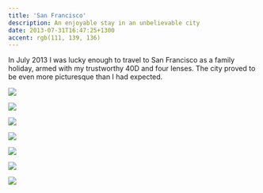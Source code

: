 ```yaml
---
title: 'San Francisco'
description: An enjoyable stay in an unbelievable city
date: 2013-07-31T16:47:25+1300
accent: rgb(111, 139, 136)
---
```


In July 2013 I was lucky enough to travel to San Francisco as a family holiday, armed with my trustworthy 40D and four lenses. The city proved to be even more picturesque than I had expected.

![][1]

![][2]

![][3]

![][4]

![][5]

![][6]

![][7]

[1]: ./sanfran-1.jpg
[2]: ./sanfran-2.jpg
[3]: ./sanfran-3.jpg
[4]: ./sanfran-4.jpg
[5]: ./sanfran-5.jpg
[6]: ./sanfran-6.jpg
[7]: ./sanfran-7.jpg
